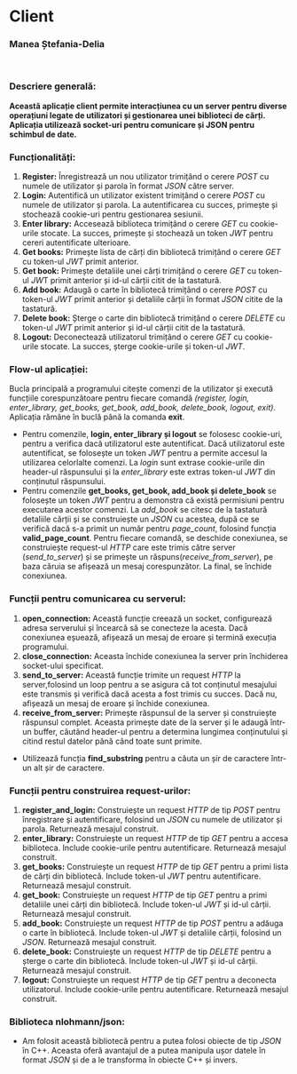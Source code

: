 <div align="left">

# **Client**
### Manea Ștefania-Delia
</div>
<br>

### **Descriere generală:** 
**Această aplicație client permite interacțiunea cu un server pentru diverse
operațiuni legate de utilizatori și gestionarea unei biblioteci de cărți. Aplicația 
utilizează socket-uri pentru comunicare și JSON pentru schimbul de date.**

### **Funcționalități:**
1. **Register:**
Înregistrează un nou utilizator trimițând o cerere *POST* cu numele de
utilizator și parola în format *JSON* către server.
2. **Login:** Autentifică un utilizator existent trimițând o cerere *POST* cu
numele de utilizator și parola. La autentificarea cu succes, primește și stochează
cookie-uri pentru gestionarea sesiunii.
3. **Enter library:** Accesează biblioteca trimițând o cerere *GET* cu
cookie-urile stocate. La succes, primește și stochează un token *JWT* pentru
cereri autentificate ulterioare.
4. **Get books:** Primește lista de cărți din bibliotecă trimițând o cerere
*GET* cu token-ul *JWT* primit anterior.
5. **Get book:** Primește detaliile unei cărți trimițând o cerere *GET* cu
token-ul *JW*T primit anterior și id-ul cărții citit de la tastatură.
6. **Add book:** Adaugă o carte în bibliotecă trimițând o cerere *POST* cu token-ul
*JWT* primit anterior și detaliile cărții în format *JSON* citite de la tastatură.
7. **Delete book:** Șterge o carte din bibliotecă trimițând o cerere *DELETE* cu
token-ul *JWT* primit anterior și id-ul cărții citit de la tastatură.
8. **Logout:** Deconectează utilizatorul trimițând o cerere *GET* cu cookie-urile
stocate. La succes, șterge cookie-urile și token-ul *JWT*.

### **Flow-ul aplicației:**

Bucla principală a programului citește comenzi de la utilizator și execută funcțiile 
corespunzătoare pentru fiecare comandă *(register, login, enter_library, get_books, 
get_book, add_book, delete_book, logout, exit)*. Aplicația rămâne în buclă până la 
comanda **exit**. 
+ Pentru comenzile, **login, enter_library și logout** se folosesc cookie-uri, 
pentru a verifica dacă utilizatorul este autentificat. Dacă utilizatorul este 
autentificat, se folosește un token *JWT* pentru a permite accesul la utilizarea 
celorlalte comenzi. La *login* sunt extrase cookie-urile din header-ul răspunsului 
și la *enter_library* este extras token-ul *JWT* din conținutul răspunsului.
+ Pentru comenzile **get_books, get_book, add_book și delete_book** se folosește 
un token *JWT* pentru a demonstra că există permisiuni pentru executarea acestor 
comenzi. La *add_book* se citesc de la tastatură detaliile cărții și se construiește 
un *JSON* cu acestea, după ce se verifică dacă s-a primit un număr pentru *page_count*, 
folosind funcția **valid_page_count**.
Pentru fiecare comandă, se deschide conexiunea, se construiește request-ul 
*HTTP* care este trimis către server (*send_to_server*) și se primește un 
răspuns(*receive_from_server*), pe baza căruia se afișează un mesaj corespunzător. 
La final, se închide conexiunea.

### **Funcții pentru comunicarea cu serverul:**
1. **open_connection:** Această funcție creează un socket, configurează adresa 
serverului și încearcă să se conecteze la acesta. Dacă conexiunea eșuează, afișează 
un mesaj de eroare și termină execuția programului.
2. **close_connection:** Aceasta închide conexiunea la server prin închiderea socket-ului specificat.
3. **send_to_server:** Această funcție trimite un request *HTTP* la server,folosind 
un loop pentru a se asigura că tot conținutul mesajului este transmis și verifică dacă 
acesta a fost trimis cu succes. Dacă nu, afișează un mesaj de eroare și închide conexiunea.
4. **receive_from_server:** Primește răspunsul de la server și construiește răspunsul 
complet. Aceasta primește date de la server și le adaugă într-un buffer, căutând 
header-ul pentru a determina lungimea conținutului și citind restul datelor 
până când toate sunt primite. 
+ Utilizează funcția **find_substring** pentru a căuta un șir de caractere într-un alt șir de caractere.

### **Funcții pentru construirea request-urilor:**
1. **register_and_login:** Construiește un request *HTTP* de tip *POST* pentru 
înregistrare și autentificare, folosind un *JSON* cu numele de utilizator și parola. Returnează mesajul construit. 
2. **enter_library:** Construiește un request *HTTP* de tip *GET* pentru a accesa 
biblioteca. Include cookie-urile pentru autentificare. Returnează mesajul construit.
3. **get_books:** Construiește un request *HTTP* de tip *GET* pentru a primi lista 
de cărți din bibliotecă. Include token-ul *JWT* pentru autentificare. Returnează mesajul construit. 
4. **get_book:** Construiește un request *HTTP* de tip *GET* pentru a primi detaliile 
unei cărți din bibliotecă. Include token-ul *JWT* și id-ul cărții. Returnează mesajul construit.
5. **add_book:** Construiește un request *HTTP* de tip *POST* pentru a adăuga o carte în 
bibliotecă. Include token-ul *JWT* și detaliile cărții, folosind un *JSON*. Returnează mesajul construit.
6. **delete_book:** Construiește un request *HTTP* de tip *DELETE* pentru a șterge 
o carte din bibliotecă. Include token-ul *JWT* și id-ul cărții. Returnează mesajul construit.
7. **logout:** Construiește un request *HTTP* de tip *GET* pentru a deconecta utilizatorul. 
Include cookie-urile pentru autentificare. Returnează mesajul construit.

### **Biblioteca nlohmann/json:**
+ Am folosit această bibliotecă pentru a putea folosi obiecte de tip *JSON* în C++. 
Aceasta oferă avantajul de a putea manipula ușor datele în format *JSON* și de a 
le transforma în obiecte C++ și invers.
